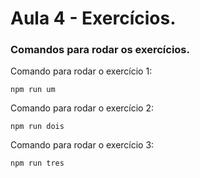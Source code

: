 # Aula 4 - Exercícios.

### Comandos para rodar os exercícios.

Comando para rodar o exercício 1:
```
npm run um
```
Comando para rodar o exercício 2:
```
npm run dois
```
Comando para rodar o exercício 3:
```
npm run tres
```